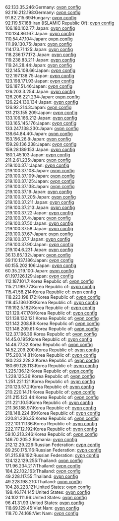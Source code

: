 62.133.35.246:Germany: [ovpn config](vpn/62_133_35_246.ovpn)  
92.116.212.198:Germany: [ovpn config](vpn/92_116_212_198.ovpn)  
91.82.215.69:Hungary: [ovpn config](vpn/91_82_215_69.ovpn)  
92.119.57.168:Iran (ISLAMIC Republic Of): [ovpn config](vpn/92_119_57_168.ovpn)  
106.180.102.77:Japan: [ovpn config](vpn/106_180_102_77.ovpn)  
110.134.86.167:Japan: [ovpn config](vpn/110_134_86_167.ovpn)  
110.54.47.104:Japan: [ovpn config](vpn/110_54_47_104.ovpn)  
111.99.130.75:Japan: [ovpn config](vpn/111_99_130_75.ovpn)  
114.173.71.125:Japan: [ovpn config](vpn/114_173_71_125.ovpn)  
118.236.177.172:Japan: [ovpn config](vpn/118_236_177_172.ovpn)  
119.238.83.211:Japan: [ovpn config](vpn/119_238_83_211.ovpn)  
119.24.28.44:Japan: [ovpn config](vpn/119_24_28_44.ovpn)  
122.145.108.66:Japan: [ovpn config](vpn/122_145_108_66.ovpn)  
122.197.138.75:Japan: [ovpn config](vpn/122_197_138_75.ovpn)  
123.198.171.93:Japan: [ovpn config](vpn/123_198_171_93.ovpn)  
126.187.51.46:Japan: [ovpn config](vpn/126_187_51_46.ovpn)  
126.203.3.254:Japan: [ovpn config](vpn/126_203_3_254.ovpn)  
126.206.221.234:Japan: [ovpn config](vpn/126_206_221_234.ovpn)  
126.224.130.134:Japan: [ovpn config](vpn/126_224_130_134.ovpn)  
126.92.214.3:Japan: [ovpn config](vpn/126_92_214_3.ovpn)  
131.213.155.209:Japan: [ovpn config](vpn/131_213_155_209.ovpn)  
133.106.166.212:Japan: [ovpn config](vpn/133_106_166_212.ovpn)  
133.165.145.176:Japan: [ovpn config](vpn/133_165_145_176.ovpn)  
133.247.138.230:Japan: [ovpn config](vpn/133_247_138_230.ovpn)  
138.64.84.40:Japan: [ovpn config](vpn/138_64_84_40.ovpn)  
153.156.26.8:Japan: [ovpn config](vpn/153_156_26_8.ovpn)  
159.28.136.238:Japan: [ovpn config](vpn/159_28_136_238.ovpn)  
159.28.189.153:Japan: [ovpn config](vpn/159_28_189_153.ovpn)  
180.1.45.103:Japan: [ovpn config](vpn/180_1_45_103.ovpn)  
211.2.61.235:Japan: [ovpn config](vpn/211_2_61_235.ovpn)  
219.100.37.1:Japan: [ovpn config](vpn/219_100_37_1.ovpn)  
219.100.37.108:Japan: [ovpn config](vpn/219_100_37_108.ovpn)  
219.100.37.109:Japan: [ovpn config](vpn/219_100_37_109.ovpn)  
219.100.37.125:Japan: [ovpn config](vpn/219_100_37_125.ovpn)  
219.100.37.138:Japan: [ovpn config](vpn/219_100_37_138.ovpn)  
219.100.37.19:Japan: [ovpn config](vpn/219_100_37_19.ovpn)  
219.100.37.205:Japan: [ovpn config](vpn/219_100_37_205.ovpn)  
219.100.37.211:Japan: [ovpn config](vpn/219_100_37_211.ovpn)  
219.100.37.213:Japan: [ovpn config](vpn/219_100_37_213.ovpn)  
219.100.37.22:Japan: [ovpn config](vpn/219_100_37_22.ovpn)  
219.100.37.4:Japan: [ovpn config](vpn/219_100_37_4.ovpn)  
219.100.37.50:Japan: [ovpn config](vpn/219_100_37_50.ovpn)  
219.100.37.58:Japan: [ovpn config](vpn/219_100_37_58.ovpn)  
219.100.37.67:Japan: [ovpn config](vpn/219_100_37_67.ovpn)  
219.100.37.7:Japan: [ovpn config](vpn/219_100_37_7.ovpn)  
219.100.37.90:Japan: [ovpn config](vpn/219_100_37_90.ovpn)  
219.104.6.231:Japan: [ovpn config](vpn/219_104_6_231.ovpn)  
36.13.85.132:Japan: [ovpn config](vpn/36_13_85_132.ovpn)  
39.110.137.186:Japan: [ovpn config](vpn/39_110_137_186.ovpn)  
60.155.202.106:Japan: [ovpn config](vpn/60_155_202_106.ovpn)  
60.35.219.100:Japan: [ovpn config](vpn/60_35_219_100.ovpn)  
61.197.126.129:Japan: [ovpn config](vpn/61_197_126_129.ovpn)  
112.187.101.7:Korea Republic of: [ovpn config](vpn/112_187_101_7.ovpn)  
115.21.199.77:Korea Republic of: [ovpn config](vpn/115_21_199_77.ovpn)  
115.41.58.214:Korea Republic of: [ovpn config](vpn/115_41_58_214.ovpn)  
118.223.198.172:Korea Republic of: [ovpn config](vpn/118_223_198_172.ovpn)  
118.45.136.109:Korea Republic of: [ovpn config](vpn/118_45_136_109.ovpn)  
119.192.5.182:Korea Republic of: [ovpn config](vpn/119_192_5_182.ovpn)  
121.129.47.178:Korea Republic of: [ovpn config](vpn/121_129_47_178.ovpn)  
121.138.132.121:Korea Republic of: [ovpn config](vpn/121_138_132_121.ovpn)  
121.142.208.89:Korea Republic of: [ovpn config](vpn/121_142_208_89.ovpn)  
121.148.209.61:Korea Republic of: [ovpn config](vpn/121_148_209_61.ovpn)  
122.37.196.39:Korea Republic of: [ovpn config](vpn/122_37_196_39.ovpn)  
14.45.0.195:Korea Republic of: [ovpn config](vpn/14_45_0_195.ovpn)  
14.46.77.32:Korea Republic of: [ovpn config](vpn/14_46_77_32.ovpn)  
14.52.209.200:Korea Republic of: [ovpn config](vpn/14_52_209_200.ovpn)  
175.200.14.81:Korea Republic of: [ovpn config](vpn/175_200_14_81.ovpn)  
180.233.228.2:Korea Republic of: [ovpn config](vpn/180_233_228_2.ovpn)  
180.69.128.113:Korea Republic of: [ovpn config](vpn/180_69_128_113.ovpn)  
1.225.136.12:Korea Republic of: [ovpn config](vpn/1_225_136_12.ovpn)  
1.228.125.36:Korea Republic of: [ovpn config](vpn/1_228_125_36.ovpn)  
1.251.221.121:Korea Republic of: [ovpn config](vpn/1_251_221_121.ovpn)  
210.123.57.2:Korea Republic of: [ovpn config](vpn/210_123_57_2.ovpn)  
210.220.14.11:Korea Republic of: [ovpn config](vpn/210_220_14_11.ovpn)  
211.215.123.44:Korea Republic of: [ovpn config](vpn/211_215_123_44.ovpn)  
211.221.10.5:Korea Republic of: [ovpn config](vpn/211_221_10_5.ovpn)  
211.36.188.97:Korea Republic of: [ovpn config](vpn/211_36_188_97.ovpn)  
218.148.224.89:Korea Republic of: [ovpn config](vpn/218_148_224_89.ovpn)  
220.81.236.35:Korea Republic of: [ovpn config](vpn/220_81_236_35.ovpn)  
222.101.11.136:Korea Republic of: [ovpn config](vpn/222_101_11_136.ovpn)  
222.117.12.192:Korea Republic of: [ovpn config](vpn/222_117_12_192.ovpn)  
59.10.213.246:Korea Republic of: [ovpn config](vpn/59_10_213_246.ovpn)  
146.70.205.2:Romania: [ovpn config](vpn/146_70_205_2.ovpn)  
212.12.29.226:Russian Federation: [ovpn config](vpn/212_12_29_226.ovpn)  
89.250.175.116:Russian Federation: [ovpn config](vpn/89_250_175_116.ovpn)  
91.215.89.192:Russian Federation: [ovpn config](vpn/91_215_89_192.ovpn)  
124.122.129.255:Thailand: [ovpn config](vpn/124_122_129_255.ovpn)  
171.96.234.217:Thailand: [ovpn config](vpn/171_96_234_217.ovpn)  
184.22.102.163:Thailand: [ovpn config](vpn/184_22_102_163.ovpn)  
49.228.117.55:Thailand: [ovpn config](vpn/49_228_117_55.ovpn)  
49.228.198.210:Thailand: [ovpn config](vpn/49_228_198_210.ovpn)  
104.28.223.121:United States: [ovpn config](vpn/104_28_223_121.ovpn)  
198.46.174.145:United States: [ovpn config](vpn/198_46_174_145.ovpn)  
24.102.111.96:United States: [ovpn config](vpn/24_102_111_96.ovpn)  
96.41.31.93:United States: [ovpn config](vpn/96_41_31_93.ovpn)  
118.69.129.45:Viet Nam: [ovpn config](vpn/118_69_129_45.ovpn)  
118.70.74.168:Viet Nam: [ovpn config](vpn/118_70_74_168.ovpn)  
